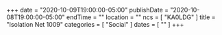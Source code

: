 +++
date = "2020-10-09T19:00:00-05:00"
publishDate = "2020-10-08T19:00:00-05:00"
endTime = ""
location = ""
ncs = [ "KA0LDG" ]
title = "Isolation Net 1009"
categories = [ "Social" ]
dates = [ "" ]
+++
